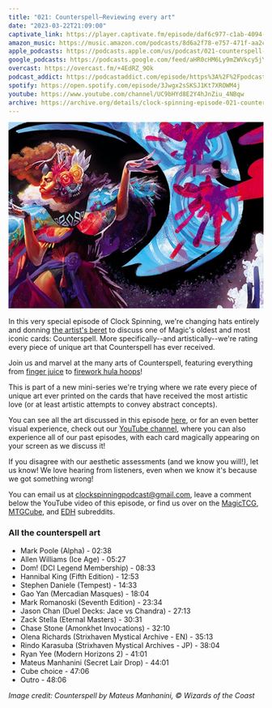 ```yaml
---
title: "021: Counterspell—Reviewing every art"
date: "2023-03-22T21:09:00"
captivate_link: https://player.captivate.fm/episode/daf6c977-c1ab-4094-974e-07b22f98ab2a
amazon_music: https://music.amazon.com/podcasts/8d6a2f78-e757-471f-aa2c-47afe84c72db/episodes/46a144c9-2c46-499d-ba83-79109108ac3e/clock-spinning%E2%80%94magic-the-gathering-history-021-counterspell-art-review
apple_podcasts: https://podcasts.apple.com/us/podcast/021-counterspell-art-review/id1611106302?i=1000605492310
google_podcasts: https://podcasts.google.com/feed/aHR0cHM6Ly9mZWVkcy5jYXB0aXZhdGUuZm0vY2xvY2stc3Bpbm5pbmcv/episode/ZGFmNmM5NzctYzFhYi00MDk0LTk3NGUtMDdiMjJmOThhYjJh?sa=X&ved=0CAUQkfYCahcKEwjguauno_H9AhUAAAAAHQAAAAAQAQ
overcast: https://overcast.fm/+4EdRZ_9Ok
podcast_addict: https://podcastaddict.com/episode/https%3A%2F%2Fpodcasts.captivate.fm%2Fmedia%2F071ceaad-4395-4e6e-9ecf-013966d105c7%2FClock-Spinning-Episode-021-Counterspell-Art-Review-converted.mp3&podcastId=3861161
spotify: https://open.spotify.com/episode/3Jwgx2sSKSJ1Kt7XROWM4j
youtube: https://www.youtube.com/channel/UC9bHYd8E2Y4hJnZiu_4NBqw
archive: https://archive.org/details/clock-spinning-episode-021-counterspell-art-review
---
```


![Counterspell](./sld-331-counterspell.jpg)

In this very special episode of Clock Spinning, we're changing hats entirely and donning [the artist's beret](https://scryfall.com/card/unh/11/fascist-art-director) to discuss one of Magic's oldest and most iconic cards: Counterspell. More specifically--and artistically--we're rating every piece of unique art that Counterspell has ever received.

Join us and marvel at the many arts of Counterspell, featuring everything from [finger juice](https://scryfall.com/card/lea/54/counterspell) to [firework hula hoops](https://scryfall.com/card/ema/43/counterspell)!

This is part of a new mini-series we're trying where we rate every piece of unique art ever printed on the cards that have received the most artistic love (or at least artistic attempts to convey abstract concepts).

You can see all the art discussed in this episode [here](https://scryfall.com/search?q=counterspell+unique%3Aart+prefer%3Aoldest&order=released&dir=asc), or for an even better visual experience, check out our [YouTube channel](https://www.youtube.com/@clockspinning), where you can also experience all of our past episodes, with each card magically appearing on your screen as we discuss it!

If you disagree with our aesthetic assessments (and we know you will!), let us know! We love hearing from listeners, even when we know it's because we got something wrong!

You can email us at clockspinningpodcast@gmail.com, leave a comment below the YouTube video of this episode, or find us over on the [MagicTCG](https://www.reddit.com/r/magicTCG/), [MTGCube](https://www.reddit.com/r/mtgcube/), and [EDH](https://www.reddit.com/r/EDH/) subreddits.

### All the counterspell art

* Mark Poole (Alpha) - 02:38
* Allen Williams (Ice Age) - 05:27
* Dom! (DCI Legend Membership) - 08:33
* Hannibal King (Fifth Edition) - 12:53
* Stephen Daniele (Tempest) - 14:33
* Gao Yan (Mercadian Masques) - 18:04
* Mark Romanoski (Seventh Edition) - 23:34
* Jason Chan (Duel Decks: Jace vs Chandra) - 27:13
* Zack Stella (Eternal Masters) - 30:31
* Chase Stone (Amonkhet Invocations) - 32:10
* Olena Richards (Strixhaven Mystical Archive - EN) - 35:13
* Rindo Karasuba (Strixhaven Mystical Archives - JP) - 38:04
* Ryan Yee (Modern Horizons 2) - 41:01
* Mateus Manhanini (Secret Lair Drop) - 44:01
* Cube choice - 47:06
* Outro - 48:06

_Image credit: Counterspell by Mateus Manhanini, © Wizards of the Coast_
